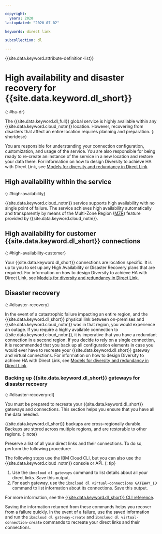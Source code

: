 ```yaml
---

copyright:
  years: 2020
lastupdated: "2020-07-02"

keywords: direct link

subcollection: dl

---
```


{{site.data.keyword.attribute-definition-list}}

# High availability and disaster recovery for {{site.data.keyword.dl_short}}
{: #ha-dr}

The {{site.data.keyword.dl_full}} global service is highly available within any {{site.data.keyword.cloud_notm}} location. However, recovering from disasters that affect an entire location requires planning and preparation.
{: shortdesc}

You are responsible for understanding your connection configuration, customization, and usage of the service. You are also responsible for being ready to re-create an instance of the service in a new location and restore your data there.  For information on how to design Diversity to achieve HA with Direct Link, see [Models for diversity and redundancy in Direct Link](/docs/dl?topic=dl-models-for-diversity-and-redundancy-in-direct-link).

## High availability within the service
{: #high-availability}

{{site.data.keyword.cloud_notm}} service supports high availability with no single point of failure. The service achieves high availability automatically and transparently by means of the Multi-Zone Region ([MZR](/docs/overview?topic=overview-locations#mzr-table)) feature provided by {{site.data.keyword.cloud_notm}}.

## High availability for customer {{site.data.keyword.dl_short}} connections
{: #high-availability-customer}

Your {{site.data.keyword.dl_short}} connections are location specific. It is up to you to set up any High Availability or Disaster Recovery plans that are required. For information on how to design Diversity to achieve HA with Direct Link, see [Models for diversity and redundancy in Direct Link](/docs/dl?topic=dl-models-for-diversity-and-redundancy-in-direct-link).

## Disaster recovery
{: #disaster-recovery}

In the event of a catastrophic failure impacting an entire region, and the {{site.data.keyword.dl_short}} physical link between on-premises and {{site.data.keyword.cloud_notm}} was in that region, you would experience an outage. If you require a highly available connection to {{site.data.keyword.cloud_notm}}, it is imperative that you have a redundant connection in a second region. If you decide to rely on a single connection, it is recommended that you back up all configuration elements in case you would ever have to recreate your {{site.data.keyword.dl_short}} gateway and virtual connections. For information on how to design Diversity to achieve HA with Direct Link, see [Models for diversity and redundancy in Direct Link](/docs/dl?topic=dl-models-for-diversity-and-redundancy-in-direct-link).

### Backing up {{site.data.keyword.dl_short}} gateways for disaster recovery
{: #disaster-recovery-dl}

You must be prepared to recreate your {{site.data.keyword.dl_short}} gateways and connections. This section helps you ensure that you have all the data needed.

{{site.data.keyword.dl_short}} backups are cross-regionally durable. Backups are stored across multiple regions, and are restorable to other regions.
{: note}

Preserve a list of all your direct links and their connections. To do so, perform the following procedure:

The following steps use the IBM Cloud CLI, but you can also use the {{site.data.keyword.cloud_notm}} console or API.
{: tip}

1. Use the `ibmcloud dl gateways` command to list details about all your direct links. Save this output.
2. For each gateway, use the `ibmcloud dl virtual-connections GATEWAY_ID` command to list information about its connections. Save this output.

For more information, see the [{{site.data.keyword.dl_short}} CLI reference](/docs/dl?topic=dl-dl-cli).

Saving the information returned from these commands helps you recover from a failure quickly. In the event of a failure, use the saved information and run the `ibmcloud dl gateway-create` and `ibmcloud dl virtual-connection-create` commands to recreate your direct links and their connections.
